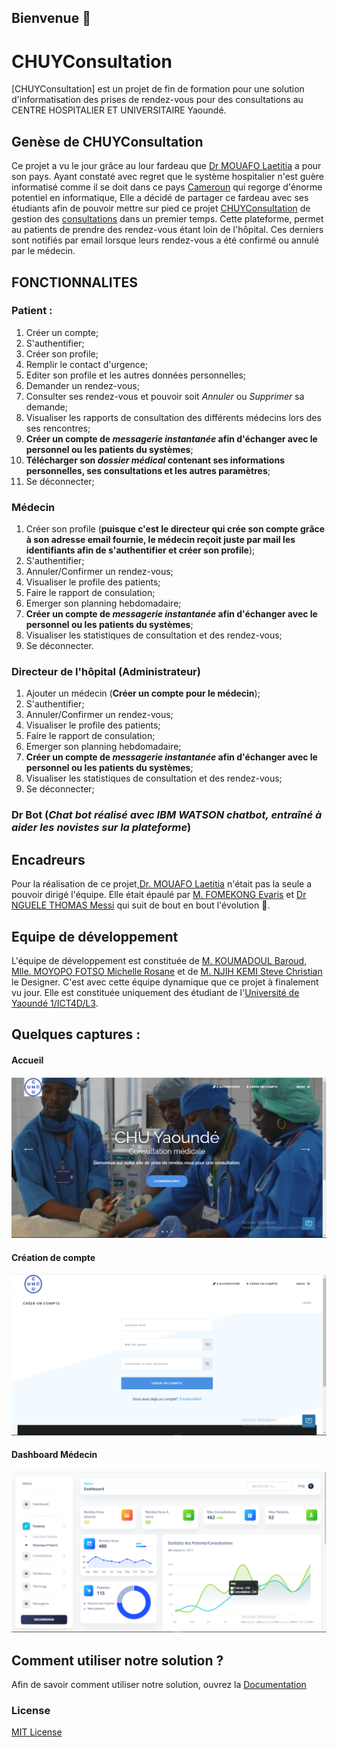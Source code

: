 ## Bienvenue 👋
# CHUYConsultation
[CHUYConsultation] est un projet de fin de formation pour une solution d'informatisation des prises de rendez-vous pour des consultations au CENTRE HOSPITALIER ET UNIVERSITAIRE Yaoundé.

## Genèse de CHUYConsultation

Ce projet a vu le jour grâce au lour fardeau que [Dr MOUAFO Laetitia](https://github.com/Laetitia-Mouafo-art) a pour son pays.
Ayant constaté avec regret que le système hospitalier n'est guère informatisé comme il se doit dans ce pays [Cameroun]() qui regorge d'énorme potentiel en informatique, Elle a décidé de partager ce fardeau avec ses étudiants afin de pouvoir mettre sur pied ce projet [CHUYConsultation]() de gestion des [consultations]() dans un premier temps.
Cette plateforme, permet au patients de prendre des rendez-vous étant loin de l'hôpital. Ces derniers sont notifiés par email lorsque leurs rendez-vous a été confirmé ou annulé par le médecin.

## FONCTIONNALITES

### Patient :
1. Créer un compte;
2. S'authentifier;
3. Créer son profile;
4. Remplir le contact d'urgence;
5. Editer son profile et les autres données personnelles;
6. Demander un rendez-vous;
7. Consulter ses rendez-vous et pouvoir soit *Annuler* ou *Supprimer* sa demande;
8. Visualiser les rapports de consultation des différents médecins lors des ses rencontres;
9. **Créer un compte de *messagerie instantanée* afin d'échanger avec le personnel ou les patients du systèmes**;
10. **Télécharger son *dossier médical* contenant ses informations personnelles, ses consultations et les autres paramètres**;
11. Se déconnecter;

### Médecin
1. Créer son profile (**puisque c'est le directeur qui crée son compte grâce à son adresse email fournie, le médecin reçoit juste par mail les identifiants afin de s'authentifier et créer son profile**);
2. S'authentifier;
3. Annuler/Confirmer un rendez-vous;
4. Visualiser le profile des patients;
5. Faire le rapport de consulation;
6. Emerger son planning hebdomadaire;
7. **Créer un compte de *messagerie instantanée* afin d'échanger avec le personnel ou les patients du systèmes**;
8. Visualiser les statistiques de consultation et des rendez-vous;
9. Se déconnecter.
### Directeur de l'hôpital (Administrateur)
1. Ajouter un médecin (**Créer un compte pour le médecin**);
2. S'authentifier;
3. Annuler/Confirmer un rendez-vous;
4. Visualiser le profile des patients;
5. Faire le rapport de consulation;
6. Emerger son planning hebdomadaire;
7. **Créer un compte de *messagerie instantanée* afin d'échanger avec le personnel ou les patients du systèmes**;
8. Visualiser les statistiques de consultation et des rendez-vous;
9. Se déconnecter;

### Dr Bot (*Chat bot réalisé avec IBM WATSON chatbot, entraîné à aider les novistes sur la plateforme*)

## Encadreurs

Pour la réalisation de ce projet,[Dr. MOUAFO Laetitia](https://github.com/Laetitia-Mouafo-art) n'était pas la seule a pouvoir dirigé l'équipe. Elle était épaulé par [M. FOMEKONG Evaris](https://github.com/Foris-master) et [Dr NGUELE THOMAS Messi](https://github.com/messinguelethomas) qui suit de bout en bout l'évolution 🙏.

## Equipe de développement

L'équipe de développement est constituée de [M. KOUMADOUL Baroud](https://github.com/kouma-baroudeur), [Mlle. MOYOPO FOTSO Michelle Rosane](https://github.com/michelle-moyopo) et de [M. NJIH KEMI Steve Christian ](https://github.com/KingVelly) le Designer.
C'est avec cette équipe dynamique que ce projet à finalement vu jour.
Elle est constituée uniquement des étudiant de l'[Université de Yaoundé 1/ICT4D/L3]().

## Quelques captures :
#### Accueil
![alt text](Captures/accueil.png?raw=true)
#### Création de compte
![alt text](Captures/creercompte.png?raw=true)
#### Dashboard Médecin
![alt text](Captures/dashboardmed.png?raw=true)


## Comment utiliser notre solution ?
Afin de savoir comment utiliser notre solution, ouvrez la [Documentation](Documentation/CommentUtiliserCHUYConsultation.pdf)

### License
[MIT License](LICENSE)
